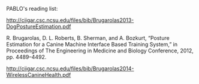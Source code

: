PABLO's reading list:

http://ciigar.csc.ncsu.edu/files/bib/Brugarolas2013-DogPostureEstimation.pdf

R. Brugarolas, D. L. Roberts, B. Sherman, and A. Bozkurt, “Posture Estimation for a Canine Machine Interface Based Training System,” in Proceedings of The Engineering in Medicine and Biology Conference, 2012, pp. 4489–4492. 

http://ciigar.csc.ncsu.edu/files/bib/Brugarolas2014-WirelessCanineHealth.pdf

